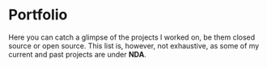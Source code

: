 # Portfolio

Here you can catch a glimpse of the projects I worked on, be them closed source or open source. This list is, however, not exhaustive, as some of my current and past projects are under **NDA**.
